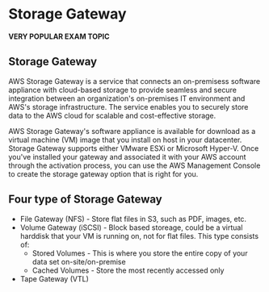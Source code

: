 # Storage Gateway

**VERY POPULAR EXAM TOPIC**

## Storage Gateway
AWS Storage Gateway is a service that connects an on-premisess software appliance with cloud-based storage to provide seamless and secure integration between an organization's on-premises IT environment and AWS's storage infrastructure. The service enables you to securely store data to the AWS cloud for scalable and cost-effective storage.

AWS Storage Gateway's software appliance is available for download as a virtual machine (VM) image that you install on host in your datacenter. Storage Gateway supports either VMware ESXi or Microsoft Hyper-V. Once you've installed your gateway and associated it with your AWS account through the activation process, you can use the AWS Management Console to create the storage gateway option that is right for you.

## Four type of Storage Gateway
* File Gateway (NFS) - Store flat files in S3, such as PDF, images, etc.
* Volume Gateway (iSCSI) - Block based storeage, could be a virtual harddisk that your VM is running on, not for flat files. This type consists of:
  * Stored Volumes - This is where you store the entire copy of your data set on-site/on-premise
  * Cached Volumes - Store the most recently accessed only
* Tape Gateway (VTL)
